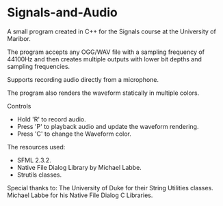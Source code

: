# Signals-and-Audio
A small program created in C++ for the Signals course at the University of Maribor.

The program accepts any OGG/WAV file with a sampling frequency of 44100Hz and then creates multiple outputs with lower bit depths and sampling frequencies.

Supports recording audio directly from a microphone.

The program also renders the waveform statically in multiple colors.

Controls

- Hold 'R' to record audio.
- Press 'P' to playback audio and update the waveform rendering.
- Press 'C' to change the Waveform color.

The resources used:
- SFML 2.3.2.
- Native File Dialog Library by Michael Labbe.
- Strutils classes.

Special thanks to:
The University of Duke for their String Utilities classes.
Michael Labbe for his Native File Dialog C Libraries.

